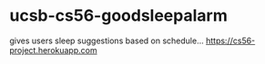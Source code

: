 
# ucsb-cs56-goodsleepalarm
gives users sleep suggestions based on schedule...
https://cs56-project.herokuapp.com
